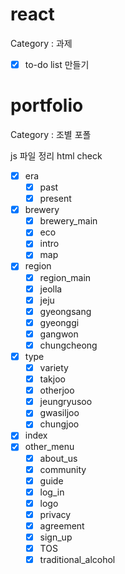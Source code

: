 # react

Category : 과제

- [x] to-do list 만들기

# portfolio

Category : 조별 포폴

js 파일 정리 html check

- [x] era
  - [x] past
  - [x] present
- [x] brewery
  - [x] brewery_main
  - [x] eco
  - [x] intro
  - [x] map
- [x] region
  - [x] region_main
  - [x] jeolla
  - [x] jeju
  - [x] gyeongsang
  - [x] gyeonggi
  - [x] gangwon
  - [x] chungcheong
- [x] type
  - [x] variety
  - [x] takjoo
  - [x] otherjoo
  - [x] jeungryusoo
  - [x] gwasiljoo
  - [x] chungjoo
- [x] index
- [x] other_menu
  - [x] about_us
  - [x] community
  - [x] guide
  - [x] log_in
  - [x] logo
  - [x] privacy
  - [x] agreement
  - [x] sign_up
  - [x] TOS
  - [x] traditional_alcohol
